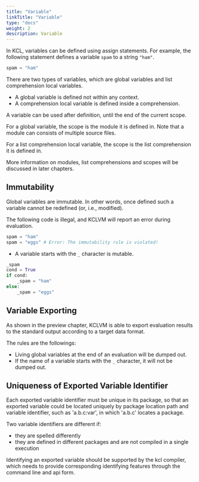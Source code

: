 ```yaml
---
title: "Variable"
linkTitle: "Variable"
type: "docs"
weight: 2
description: Variable
---
```


In KCL, variables can be defined using assign statements. For example, the following statement defines a variable `spam` to a string `"ham"`.

```python
spam = "ham"
```

There are two types of variables, which are global variables and list comprehension local variables.

- A global variable is defined not within any context.
- A comprehension local variable is defined inside a comprehension.

A variable can be used after definition, until the end of the current scope.

For a global variable, the scope is the module it is defined in. Note that a module can consists of multiple source files.

For a list comprehension local variable, the scope is the list comprehension it is defined in.

More information on modules, list comprehensions and scopes will be discussed in later chapters.

## Immutability

Global variables are immutable. In other words, once defined such a variable cannot be redefined (or, i.e., modified).

The following code is illegal, and KCLVM will report an error during evaluation.

```python
spam = "ham"
spam = "eggs" # Error: The immutability rule is violated!
```

- A variable starts with the `_` character is mutable.

```python
_spam
cond = True
if cond:
    _spam = "ham"
else:
    _spam = "eggs"
```

## Variable Exporting

As shown in the preview chapter, KCLVM is able to export evaluation results to the standard output according to a target data format.

The rules are the followings:

- Living global variables at the end of an evaluation will be dumped out.
- If the name of a variable starts with the `_` character, it will not be dumped out.

## Uniqueness of Exported Variable Identifier

Each exported variable identifier must be unique in its package, so that an exported variable could be located uniquely by package location path and variable identifier, such as 'a.b.c:var', in which 'a.b.c' locates a package.

Two variable identifiers are different if:

- they are spelled differently
- they are defined in different packages and are not compiled in a single execution

Identifying an exported variable should be supported by the kcl compiler, which needs to provide corresponding identifying features through the command line and api form.
